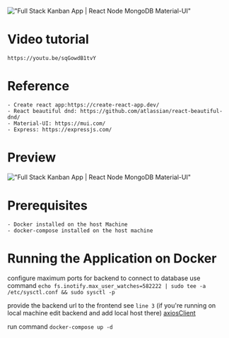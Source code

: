 !["Full Stack Kanban App | React Node MongoDB Material-UI"](https://user-images.githubusercontent.com/67447840/177310317-3d9ad738-af83-4cc1-976a-c4a54c1033ff.png "Full Stack Kanban App | React Node MongoDB Material-UI")

# Video tutorial

    https://youtu.be/sqGowdB1tvY

# Reference

    - Create react app:https://create-react-app.dev/
    - React beautiful dnd: https://github.com/atlassian/react-beautiful-dnd/
    - Material-UI: https://mui.com/
    - Express: https://expressjs.com/

# Preview

!["Full Stack Kanban App | React Node MongoDB Material-UI"](https://user-images.githubusercontent.com/67447840/177310521-764f8ff7-5e3d-4644-ac0a-273cf83e48aa.gif "Full Stack Kanban App | React Node MongoDB Material-UI")

# Prerequisites

    - Docker installed on the host Machine
    - docker-compose installed on the host machine

# Running the Application on Docker

 configure maximum ports for backend to connect to database use command `echo fs.inotify.max_user_watches=582222 | sudo tee -a /etc/sysctl.conf && sudo sysctl -p`

provide the backend url to the frontend see `line 3` (if you're running on local machine edit backend and add local host there) [axiosClient](https://github.com/realexcel2021/kanban-app-docker/blob/master/client/src/api/axiosClient.js)

run command `docker-compose up -d`